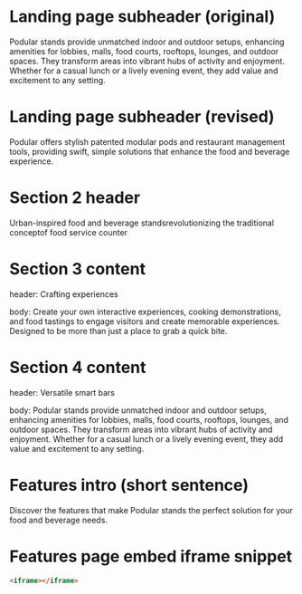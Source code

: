 # Landing page subheader (original)

Podular stands provide unmatched indoor and outdoor setups, enhancing amenities for lobbies, malls, food courts, rooftops, lounges, and outdoor spaces. They transform areas into vibrant hubs of activity and enjoyment. Whether for a casual lunch or a lively evening event, they add value and excitement to any setting.

# Landing page subheader (revised)

Podular offers stylish patented modular pods and restaurant management tools, providing swift, simple solutions that enhance the food and beverage experience.

# Section 2 header

Urban-inspired food and beverage standsrevolutionizing the traditional conceptof food service counter

# Section 3 content

header: Crafting experiences

body: Create your own interactive experiences, cooking demonstrations, and food tastings to engage visitors and create memorable experiences. Designed to be more than just a place to grab a quick bite.

# Section 4 content

header: Versatile smart bars

body: Podular stands provide unmatched indoor and outdoor setups, enhancing amenities for lobbies, malls, food courts, rooftops, lounges, and outdoor spaces. They transform areas into vibrant hubs of activity and enjoyment. Whether for a casual lunch or a lively evening event, they add value and excitement to any setting.

# Features intro (short sentence)

Discover the features that make Podular stands the perfect solution for your food and beverage needs.

# Features page embed iframe snippet

```html
<iframe></iframe>
```
